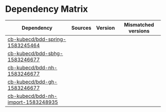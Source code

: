 # Dependency Matrix

Dependency | Sources | Version | Mismatched versions
---------- | ------- | ------- | -------------------
[cb-kubecd/bdd-spring-1583245464](https://github.com/cb-kubecd/bdd-spring-1583245464.git) |  | []() | 
[cb-kubecd/bdd-sbhg-1583246677](https://github.com/cb-kubecd/bdd-sbhg-1583246677.git) |  | []() | 
[cb-kubecd/bdd-nh-1583246677](https://github.com/cb-kubecd/bdd-nh-1583246677.git) |  | []() | 
[cb-kubecd/bdd-gh-1583246677](https://github.com/cb-kubecd/bdd-gh-1583246677.git) |  | []() | 
[cb-kubecd/bdd-nh-import-1583248935](https://github.com/cb-kubecd/bdd-nh-import-1583248935.git) |  | []() | 
